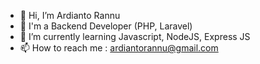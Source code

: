- 👋 Hi, I’m Ardianto Rannu
- 👀 I'm a Backend Developer (PHP, Laravel)
- 🌱 I’m currently learning Javascript, NodeJS, Express JS
- 📫 How to reach me : ardiantorannu@gmail.com

<!---
ardirannu/ardirannu is a ✨ special ✨ repository because its `README.md` (this file) appears on your GitHub profile.
You can click the Preview link to take a look at your changes.
--->
